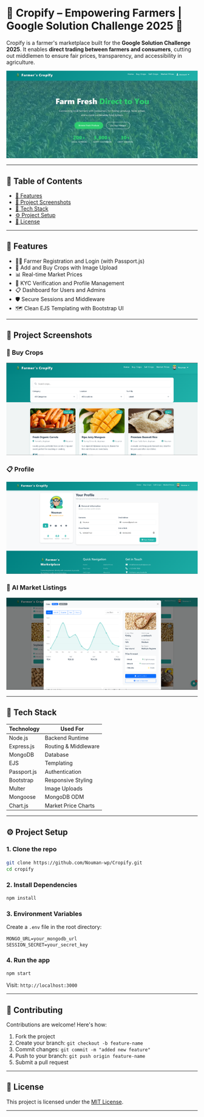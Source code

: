 # 🌱 Cropify – Empowering Farmers | Google Solution Challenge 2025 🚀

Cropify is a farmer's marketplace built for the **Google Solution Challenge 2025**. It enables **direct trading between farmers and consumers**, cutting out middlemen to ensure fair prices, transparency, and accessibility in agriculture.

![Home](public/images/readme-home.png)

---

## 📌 Table of Contents

- [🌟 Features](#-features)
- [📸 Project Screenshots](#-project-screenshots)
- [🚀 Tech Stack](#-tech-stack)
- [⚙️ Project Setup](#️-project-setup)
- [📄 License](#-license)

---

## 🌟 Features

- 👨‍🌾 Farmer Registration and Login (with Passport.js)
- 🌾 Add and Buy Crops with Image Upload
- 📊 Real-time Market Prices
- 📍 KYC Verification and Profile Management
- 📋 Dashboard for Users and Admins
- 🛡️ Secure Sessions and Middleware
- 🗺️ Clean EJS Templating with Bootstrap UI

---

## 📸 Project Screenshots

### 🏡 Buy Crops  
![Cropify Buy](public/images/readme-buy.png)

### 📋 Profile  
![Dashboard](public/images/readme-profile.png)

### 🌾 AI Market Listings  
![Listings](public/images/readme-market.png)

---

## 🚀 Tech Stack

| Technology      | Used For                        |
|------------------|----------------------------------|
| Node.js          | Backend Runtime                 |
| Express.js       | Routing & Middleware            |
| MongoDB          | Database                        |
| EJS              | Templating                      |
| Passport.js      | Authentication                  |
| Bootstrap        | Responsive Styling              |
| Multer           | Image Uploads                   |
| Mongoose         | MongoDB ODM                     |
| Chart.js         | Market Price Charts             |

---

## ⚙️️ Project Setup

### 1. Clone the repo

```bash
git clone https://github.com/Nouman-wp/Cropify.git
cd cropify
```

### 2. Install Dependencies

```bash
npm install
```

### 3. Environment Variables

Create a `.env` file in the root directory:

```
MONGO_URL=your_mongodb_url
SESSION_SECRET=your_secret_key
```

### 4. Run the app

```bash
npm start
```

Visit: `http://localhost:3000`


---

## 🤝 Contributing

Contributions are welcome! Here's how:

1. Fork the project
2. Create your branch: `git checkout -b feature-name`
3. Commit changes: `git commit -m "added new feature"`
4. Push to your branch: `git push origin feature-name`
5. Submit a pull request

---

## 📄 License

This project is licensed under the [MIT License](LICENSE).

---

